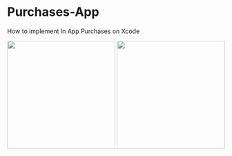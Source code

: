 # Purchases-App
How to implement In App Purchases on Xcode

<p align="left">
<img src="https://user-images.githubusercontent.com/46055179/59920811-cf659380-943c-11e9-9967-60d3cfdb2683.PNG" width="250">
<img src="https://user-images.githubusercontent.com/46055179/59920796-beb51d80-943c-11e9-8eea-df1c98cb5d78.PNG" width="250">
</p>
